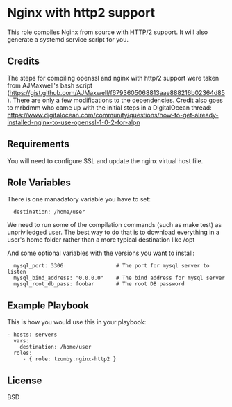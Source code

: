 Nginx with http2 support
=========

This role compiles Nginx from source with HTTP/2 support. It will also generate a systemd service script for you.


Credits
-------

The steps for compiling openssl and nginx with http/2 support were taken from AJMaxwell's bash script (https://gist.github.com/AJMaxwell/f6793605068813aae888216b02364d85). There are only a few modifications to the dependencies. Credit also goes to mrbdmm who came up with the initial steps in a DigitalOcean thread: https://www.digitalocean.com/community/questions/how-to-get-already-installed-nginx-to-use-openssl-1-0-2-for-alpn

Requirements
------------

You will need to configure SSL and update the nginx virtual host file.

Role Variables
--------------

There is one manadatory variable you have to set:
      
      destination: /home/user

We need to run some of the compilation commands (such as make test) as unpriviledged user. The best way to do that is to download everything in a user's home folder rather than a more typical destination like /opt

And some optional variables with the versions you want to install:

      mysql_port: 3306                 # The port for mysql server to listen
      mysql_bind_address: "0.0.0.0"    # The bind address for mysql server
      mysql_root_db_pass: foobar       # The root DB password

Example Playbook
----------------

This is how you would use this in your playbook:

    - hosts: servers
      vars:
        destination: /home/user
      roles:
         - { role: tzumby.nginx-http2 }

License
-------

BSD
